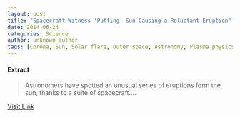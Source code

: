 ```yaml
---
layout: post
title: "Spacecraft Witness 'Puffing' Sun Causing a Reluctant Eruption"
date: 2014-06-24
categories: Science
author: unknown author
tags: [Corona, Sun, Solar flare, Outer space, Astronomy, Plasma physics, Physical universe, Astrophysics, Space science, Physical phenomena, Applied and interdisciplinary physics, Physics, Nature, Physical sciences]
---
```





#### Extract
>Astronomers have spotted an unusual series of eruptions form the sun, thanks to a suite of spacecraft....



[Visit Link](http://www.scienceworldreport.com/articles/15631/20140624/spacecraft-witness-puffing-sun-causing-reluctant-eruption.htm)


